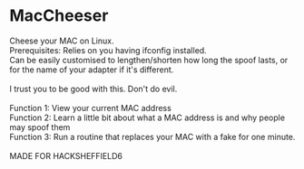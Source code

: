 # MacCheeser
Cheese your MAC on Linux.<br>
Prerequisites: Relies on you having ifconfig installed. <br>
Can be easily customised to lengthen/shorten how long the spoof lasts, or for the name of your adapter if it's different.<br>
<br>
I trust you to be good with this. Don't do evil.
<br><br>
Function 1: View your current MAC address <br>
Function 2: Learn a little bit about what a MAC address is and why people may spoof them <br>
Function 3: Run a routine that replaces your MAC with a fake for one minute.
<br><br>
MADE FOR HACKSHEFFIELD6
